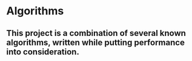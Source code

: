 # Algorithms

## This project is a combination of several known algorithms, written while putting performance into consideration.
